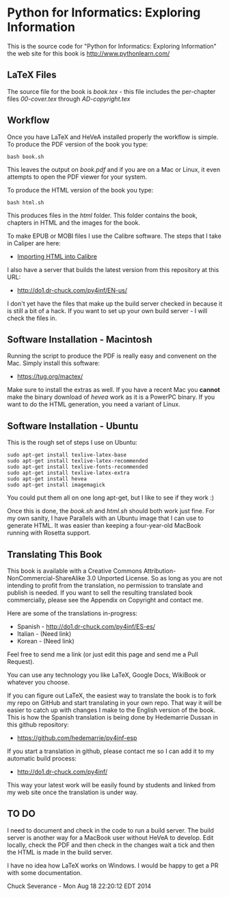 Python for Informatics: Exploring Information
=============================================

This is the source code for "Python for Informatics: Exploring Information"
the web site for this book is http://www.pythonlearn.com/

LaTeX Files
-----------

The source file for the book is *book.tex* - this file includes the 
per-chapter files *00-cover.tex* through *AD-copyright.tex*

Workflow
--------

Once you have LaTeX and HeVeA installed properly the workflow is simple. 
To produce the PDF version of the book you type:

    bash book.sh

This leaves the output on *book.pdf* and if you are on a Mac or Linux, it
even attempts to open the PDF viewer for your system.

To produce the HTML version of the book you type:

    bash html.sh

This produces files in the *html* folder.  This folder contains the book, chapters in
HTML and the images for the book.  

To make EPUB or MOBI files I use the Calibre software.  The steps that I take in Caliper
are here:

* [Importing HTML into Calibre](CALIBRE.md)

I also have a server that builds the latest version from this repository at this URL:

* http://do1.dr-chuck.com/py4inf/EN-us/

I don't yet have the files that make up the build server checked in because it is 
still a bit of a hack.  If you want to set up your own build server - I will check
the files in.

Software Installation - Macintosh
---------------------------------

Running the script to produce the PDF is really easy and convenent on the Mac.  Simply
install this software:

* https://tug.org/mactex/

Make sure to install the extras as well.   If you have a recent Mac you **cannot** make
the binary download of *hevea* work as it is a PowerPC binary.  If you want to do the HTML
generation, you need a variant of Linux.

Software Installation - Ubuntu
------------------------------

This is the rough set of steps I use on Ubuntu:

    sudo apt-get install texlive-latex-base
    sudo apt-get install texlive-latex-recommended
    sudo apt-get install texlive-fonts-recommended 
    sudo apt-get install texlive-latex-extra
    sudo apt-get install hevea
    sudo apt-get install imagemagick

You could put them all on one long apt-get, but I like to see if they work :)

Once this is done, the *book.sh* and *html.sh* should both work just fine.  For
my own sanity, I have Parallels with an Ubuntu image that I can use to generate
HTML.  It was easier than keeping a four-year-old MacBook running with Rosetta
support.

Translating This Book
---------------------

This book is available with a 
Creative Commons
Attribution-NonCommercial-ShareAlike 3.0 Unported License.  So as long as you
are not intending to profit from the translation, no permission to translate
and publish is needed.  If you want to sell the resulting translated book 
commercially, please see the Appendix on Copyright and contact me.

Here are some of the translations in-progress:

* Spanish - http://do1.dr-chuck.com/py4inf/ES-es/
* Italian - (Need link)
* Korean - (Need link)

Feel free to send me a link (or just edit this page and send me a Pull Request).

You can use any technology you like LaTeX, Google Docs, WikiBook or whatever you choose.

If you can figure out LaTeX, the easiest way to translate the book is to fork
my repo on GitHub and start translating in your own repo.  That way it will be easier
to catch up with changes I make to the English version of the book.  This is how 
the Spanish translation is being done by Hedemarrie Dussan in this github repository:

* https://github.com/hedemarrie/py4inf-esp

If you start a translation in github, please contact me so I can add it to my automatic 
build process:

* http://do1.dr-chuck.com/py4inf/

This way your latest work will be easily found by students and linked from my web site
once the translation is under way.

TO DO
-----

I need to document and check in the code to run a build server.  The build server
is another way for a MacBook user without HeVeA to develop.  Edit locally, check 
the PDF and then check in the changes wait a tick and then the HTML is made in 
the build server.

I have no idea how LaTeX works on Windows.  I would be happy to get a PR
with some documentation.

Chuck Severance - 
Mon Aug 18 22:20:12 EDT 2014




